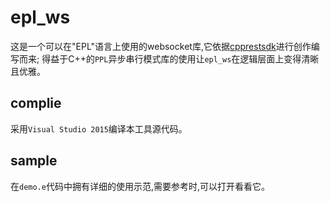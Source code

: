 epl_ws
=================================

这是一个可以在"EPL"语言上使用的websocket库,它依据[cpprestsdk](https://archive.codeplex.com/?p=casablanca)进行创作编写而来; 得益于C++的`PPL`异步串行模式库的使用让`epl_ws`在逻辑层面上变得清晰且优雅。

complie
---------------------------------

采用`Visual Studio 2015`编译本工具源代码。

sample
---------------------------------

在`demo.e`代码中拥有详细的使用示范,需要参考时,可以打开看看它。
